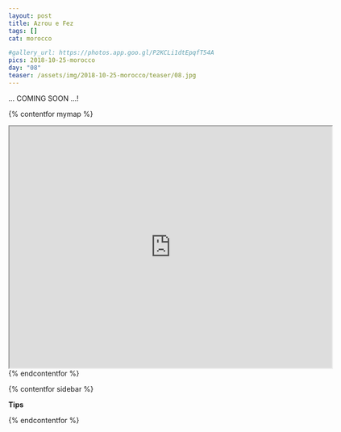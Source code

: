 ```yaml
---
layout: post
title: Azrou e Fez 
tags: []
cat: morocco

#gallery_url: https://photos.app.goo.gl/P2KCLi1dtEpqfT54A
pics: 2018-10-25-morocco
day: "08"
teaser: /assets/img/2018-10-25-morocco/teaser/08.jpg
---
```




... COMING SOON ...!

{% contentfor mymap %}
<iframe src="https://www.google.com/maps/d/embed?mid=1d8WTZGe1o0wQCgoXJrzK4wuxHvLbRGfc&ehbc=2E312F" width="640" height="480"></iframe>
{% endcontentfor %}

{% contentfor sidebar %}

**Tips**

{% endcontentfor %}